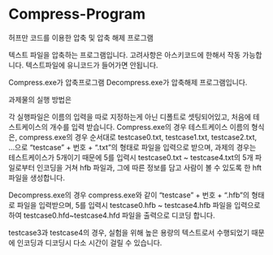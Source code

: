 # Compress-Program
허프만 코드를 이용한 압축 및 압축 해제 프로그램

텍스트 파일을 압축하는 프로그램입니다.
고려사항은 아스키코드에 한해서 작동 가능합니다. 텍스트파일에 유니코드가 들어가면 안됩니다.

Compress.exe가 압축프로그램 Decompress.exe가 압축해제 프로그램입니다.

과제물의 실행 방법은

각 실행파일은 이름의 입력을 따로 지정하는게 아닌 디폴트로 셋팅되어있고, 처음에 테스트케이스의 개수를 입력 받습니다.
Compress.exe의 경우
테스트케이스 이름의 형식은, compress.exe의 경우 순서대로 testcase0.txt, testcase1.txt, testcase2.txt, …으로 “testcase” + 번호 + “.txt”의 형태로 파일을 입력으로 받으며, 
과제의 경우는 테스트케이스가 5개이기 때문에 5를 입력시 testcase0.txt ~ testcase4.txt의 5개 파일로부터 인코딩을 거쳐 hfb 파일과, 그에 따른 정보를 담고 사람이 볼 수 있도록 한 hft파일을 생성합니다.

Decompress.exe의 경우 compress.exe와 같이 “testcase” + 번호 + “.hfb”의 형태로 파일을 입력받으며, 5를 입력시 testcase0.hfb ~ testcase4.hfb 파일을 입력으로 하여 testcase0.hfd~testcase4.hfd 파일을 출력으로 디코딩 합니다.

testcase3과 testcase4의 경우, 실험을 위해 높은 용량의 텍스트로서 수행되었기 때문에 인코딩과 디코딩시 다소 시간이 걸릴 수 있습니다.
